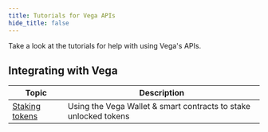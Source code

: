 ```yaml
---
title: Tutorials for Vega APIs
hide_title: false
---
```

Take a look at the tutorials for help with using Vega's APIs. 

## Integrating with Vega
| Topic                                                                 |  Description                                                                                                        |
| ----------------------------------------------------------------------| -------------------------------------------------------------------------------------------------------- |
| [Staking tokens](./staking-tokens)               | Using the Vega Wallet & smart contracts to stake unlocked tokens |